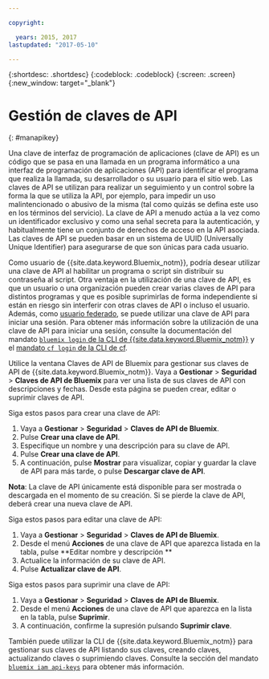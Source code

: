 ```yaml
---

copyright:

  years: 2015, 2017
lastupdated: "2017-05-10"

---
```


{:shortdesc: .shortdesc}
{:codeblock: .codeblock}
{:screen: .screen}
{:new_window: target="_blank"}

# Gestión de claves de API
{: #manapikey}

Una clave de interfaz de programación de aplicaciones (clave de API) es un código que se pasa en una llamada en un programa informático a una interfaz de programación de aplicaciones (API) para identificar el programa que realiza la llamada, su desarrollador o su usuario para el sitio web. Las claves de API se utilizan para realizar un seguimiento y un control sobre la forma la que se utiliza la API, por ejemplo, para impedir un uso malintencionado o abusivo de la misma (tal como quizás se defina este uso en los términos del servicio).  La clave de API a menudo actúa a la vez como un identificador exclusivo y como una señal secreta para la autenticación, y habitualmente tiene un conjunto de derechos de acceso en la API asociada. Las claves de API se pueden basar en un sistema de UUID (Universally Unique Identifier) para asegurarse de que son únicas para cada usuario. 

Como usuario de {{site.data.keyword.Bluemix_notm}}, podría desear utilizar una clave de API al habilitar un programa o script sin distribuir su contraseña al script. Otra ventaja en la utilización de una clave de API, es que un usuario o una organización pueden crear varias claves de API para distintos programas y que es posible suprimirlas de forma independiente si están en riesgo sin interferir con otras claves de API o incluso el usuario. Además, como [usuario federado](/docs/admin/adminpublic.html#federatedid), se puede utilizar una clave de API para iniciar una sesión. Para obtener más información sobre la utilización de una clave de API para iniciar una sesión, consulte la documentación del mandato [`bluemix login` de la CLI de {{site.data.keyword.Bluemix_notm}}](/docs/cli/reference/bluemix_cli/bx_cli.html#bluemix_login) y el [mandato `cf login` de la CLI de cf](/docs/cli/reference/cfcommands/index.html#cf_login).  

Utilice la ventana Claves de API de Bluemix para gestionar sus claves de API de {{site.data.keyword.Bluemix_notm}}.
Vaya a **Gestionar** &gt; **Seguridad** &gt; **Claves de API de Bluemix** para ver una lista de sus claves de API con descripciones y fechas. 
Desde esta página se pueden crear, editar o suprimir claves de API. 

Siga estos pasos para crear una clave de API: 

1. Vaya a **Gestionar** &gt; **Seguridad** &gt; **Claves de API de Bluemix**. 
2. Pulse **Crear una clave de API**.
3. Especifique un nombre y una descripción para su clave de API. 
4. Pulse **Crear una clave de API**.
5. A continuación, pulse **Mostrar** para visualizar, copiar y guardar la clave de API para más tarde, o pulse **Descargar clave de API**. 

**Nota**: La clave de API únicamente está disponible para ser mostrada o descargada en el momento de su creación. Si se pierde la clave de API, deberá crear una nueva clave de API. 

Siga estos pasos para editar una clave de API: 

1. Vaya a **Gestionar** &gt; **Seguridad** &gt; **Claves de API de Bluemix**. 
2. Desde el menú **Acciones** de una clave de API que aparezca listada en la tabla, pulse **Editar nombre y descripción ** 
3. Actualice la información de su clave de API. 
4. Pulse **Actualizar clave de API**.

Siga estos pasos para suprimir una clave de API:  

1. Vaya a **Gestionar** &gt; **Seguridad** &gt; **Claves de API de Bluemix**. 
2. Desde el menú **Acciones** de una clave de API que aparezca en la lista en la tabla, pulse **Suprimir**.
3. A continuación, confirme la supresión pulsando **Suprimir clave**.

También puede utilizar la CLI de {{site.data.keyword.Bluemix_notm}} para gestionar sus claves de API listando sus claves, creando claves, actualizando claves o suprimiendo claves. Consulte la sección del mandato [`bluemix iam api-keys`](/docs/cli/reference/bluemix_cli/bx_cli.html#bluemix_iam) para obtener más información. 

